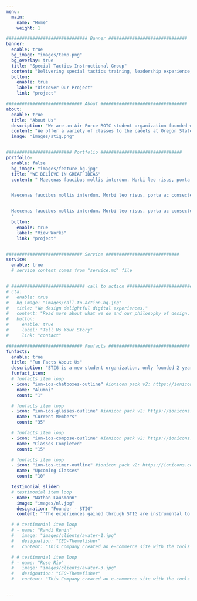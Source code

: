 ```yaml
---
menu:
  main:
    name: "Home"
    weight: 1

############################### Banner ##############################
banner:
  enable: true
  bg_image: "images/temp.png"
  bg_overlay: true
  title: "Special Tactics Instructional Group"
  content: "Delivering special tactics training, leadership experience, and comraderie to the cadets of AFROTC Detachment 685"
  button:
    enable: true
    label: "Discover Our Project"
    link: "project"

############################# About #################################
about:
  enable: true
  title: "About Us"
  description: "We are an Air Force ROTC student organization founded with the goal of providing learning and leadership experiences beyond the scope of the standard AFROTC training curriculum, in order to create better leaders."
  content: "We offer a variety of classes to the cadets at Oregon State University Det 685, including Physical Training, Rucking, Land Navigation, Medical, Basic Wilderness Survival, and Military Operations in Urban Terrain."
  image: "images/stig.png"


######################### Portfolio ###############################
portfolio:
  enable: false
  bg_image: "images/feature-bg.jpg"
  title: "WE BELIEVE IN GREAT IDEAS"
  content: " Maecenas faucibus mollis interdum. Morbi leo risus, porta ac consectetur ac, vestibulum at eros. Fusce dapibus, tellus ac cursus commodo, tortor mauris condimentum nibh, ut fermentum massa justo sit amet risus.


  Maecenas faucibus mollis interdum. Morbi leo risus, porta ac consectetur ac, vestibulum at eros. Fusce dapibus, tellus ac cursus commodo, tortor mauris condimentum nibh, ut fermentum massa justo sit amet risus.


  Maecenas faucibus mollis interdum. Morbi leo risus, porta ac consectetur ac, vestibulum at eros. Fusce dapibus, tellus ac cursus commodo, tortor mauris condimentum nibh, ut fermentum massa justo sit amet risus.
  "
  button:
    enable: true
    label: "View Works"
    link: "project"


############################# Service ############################
service:
  enable: true
  # service content comes from "service.md" file


# ############################ call to action ###########################
# cta:
#   enable: true
#   bg_image: "images/call-to-action-bg.jpg"
#   title: "We design delightful digital experiences."
#   content: "Read more about what we do and our philosophy of design. Judge for yourself The work and results <br> we’ve achieved for other clients, and meet our highly experienced Team who just love to design."
#   button:
#     enable: true
#     label: "Tell Us Your Story"
#     link: "contact"

############################# Funfacts ###############################
funfacts:
  enable: true
  title: "Fun Facts About Us"
  description: "STIG is a new student organization, only founded 2 years ago in the 2019-2020 school year. STIG has seen outstanding growth in the past 2 years, and we're looking forward to more success."
  funfact_item:
  # funfacts item loop
  - icon: "ion-ios-chatboxes-outline" #ionicon pack v2: https://ionicons.com/v2/
    name: "Alumni"
    count: "1"

  # funfacts item loop
  - icon: "ion-ios-glasses-outline" #ionicon pack v2: https://ionicons.com/v2/
    name: "Current Members"
    count: "35"

  # funfacts item loop
  - icon: "ion-ios-compose-outline" #ionicon pack v2: https://ionicons.com/v2/
    name: "Classes Completed"
    count: "15"

  # funfacts item loop
  - icon: "ion-ios-timer-outline" #ionicon pack v2: https://ionicons.com/v2/
    name: "Upcoming Classes"
    count: "10"

  testimonial_slider:
  # testimonial item loop
  - name: "Nathan Lausmann"
    image: "images/nl.jpg"
    designation: "Founder - STIG"
    content: "'The experiences gained through STIG are instrumental to the success of any AFROTC cadet.' - Not a real quote"

  # # testimonial item loop
  # - name: "Randi Renin"
  #   image: "images/clients/avater-1.jpg"
  #   designation: "CEO-Themefisher"
  #   content: "This Company created an e-commerce site with the tools to make our business a success, with innovative ideas we feel that our site has unique elements that make us stand out from the crowd."

  # # testimonial item loop
  # - name: "Rose Rio"
  #   image: "images/clients/avater-3.jpg"
  #   designation: "CEO-Themefisher"
  #   content: "This Company created an e-commerce site with the tools to make our business a success, with innovative ideas we feel that our site has unique elements that make us stand out from the crowd."


---
```

